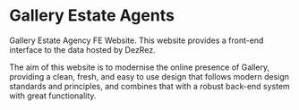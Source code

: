 # Gallery Estate Agents

Gallery Estate Agency FE Website. This website provides a front-end interface to the data hosted by DezRez.

The aim of this website is to modernise the online presence of Gallery, providing a clean, fresh, and easy to use design that follows modern design standards and principles, and combines that with a robust back-end system with great functionality.

